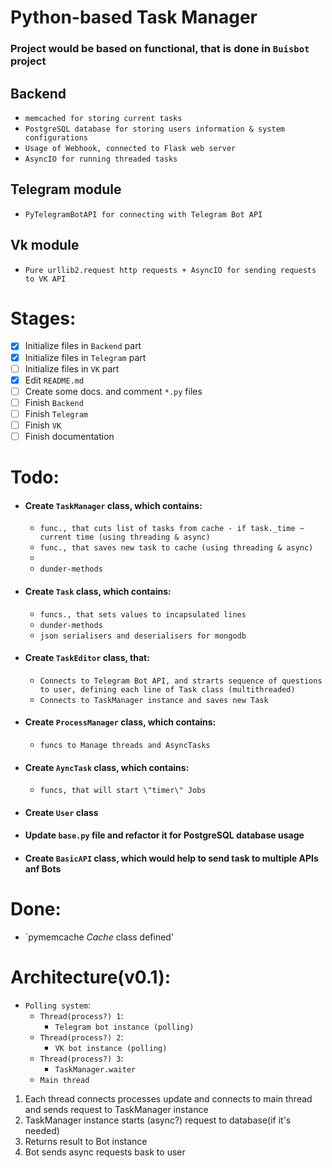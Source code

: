 # Python-based Task Manager

### Project would be based on functional, that is done in `Buisbot` project

## Backend
- `memcached for storing current tasks`
- `PostgreSQL database for storing users information & system configurations`
- `Usage of Webhook, connected to Flask web server`
- `AsyncIO for running threaded tasks`

## Telegram module
- `PyTelegramBotAPI for connecting with Telegram Bot API`

## Vk module
- `Pure urllib2.request http requests + AsyncIO for sending requests to VK API`

# Stages:
- [x] Initialize files in `Backend` part
- [x] Initialize files in `Telegram` part
- [ ] Initialize files in `VK` part
- [x] Edit `README.md`
- [ ] Create some docs. and comment `*.py` files
- [ ] Finish `Backend`
- [ ] Finish `Telegram`
- [ ] Finish `VK`
- [ ] Finish documentation

# Todo:
- #### Create `TaskManager` class, which contains:
  - `func., that cuts list of tasks from cache - if task._time ~ current time (using threading & async)`
  - `func., that saves new task to cache (using threading & async)`
  - 
  - `dunder-methods`
- #### Create `Task` class, which contains:
  - `funcs., that sets values to incapsulated lines`
  - `dunder-methods`
  - `json serialisers and deserialisers for mongodb`
- #### Create `TaskEditor` class, that:
  - `Connects to Telegram Bot API, and strarts sequence of questions to user, defining each line of Task class (multithreaded)`
  - `Connects to TaskManager instance and saves new Task`
- #### Create `ProcessManager` class, which contains:
  - `funcs to Manage threads and AsyncTasks`
- #### Create `AyncTask` class, which contains:
  - `funcs, that will start \"timer\" Jobs`
- #### Create `User` class
- #### Update `base.py` file and refactor it for PostgreSQL database usage
- #### Create `BasicAPI` class, which would help to send task to multiple APIs anf Bots
  
# Done:
  - `pymemcache *Cache* class defined'


# Architecture(v0.1):
- `Polling system`:
  - `Thread(process?) 1`:
    - `Telegram bot instance (polling)`
  - `Thread(process?) 2`:
    - `VK bot instance (polling)`
  - `Thread(process?) 3`:
    - `TaskManager.waiter`
  - `Main thread`


1. Each thread connects processes update and connects to main thread and sends request to TaskManager instance
2. TaskManager instance starts (async?) request to database(if it's needed)
3. Returns result to Bot instance
4. Bot sends async requests bask to user

  
